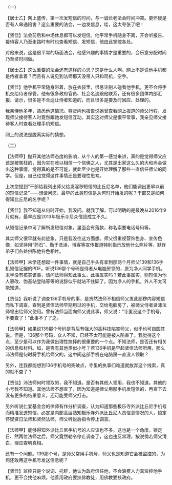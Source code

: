 （一）

【居士乙】网上盛传，第一次发短信的时间，与一诚长老法会时间冲突。更怀疑是否有人串通陷害？这么重要的法会，一边发信息，哇，这太夸张了吧！

【贤佳】法会前后和中场休息都可以发短信。他平常手机随身不离，开会听报告、接待客人乃至走路时有时也查看短信、发短信，他由此掌控各处。

对他来说，这是很平常的场面法会，他感兴趣的事情才是重要的，会乐意分配时间乃至挤时间做。

【居士乙】这么重要的法会还有这样的心思？这是什么人啊。网上不是说他手机都是侍者拿着？而且有人说见到法师那天没带人只和司机，空手。

【贤佳】他手机平常随身带着，放在衣袋里，很忌讳别人碰看他手机，更不会将手机交给侍者保管。他有很多政府官员、社会名流跟他联系，还有很多团体内部汇报、请示，很多是不合适让侍者知道的，而且很多是要及时回应、处理的。

我亲侍他多年，熟悉他这情况。释贤丙也报告说她曾查看网上报道的师父行程，发现师父接待客人时竟然跟她发短信互动。其实这对师父是很平常事，我亲见师父接待客人时查看处理手机短信。

网上的说法是脱离实际的猜想。

（二）

【法师甲】抛开其他法师态度的影响，从个人的第一感觉来讲，真的是觉得师父应该是被冤枉的，因为实在难以相信一个信佛之人，尤其是出家这么久的大和尚会做出这种事情，觉得真的是不可能，就此至少也是开始理解了那些一直信任师父的同学。但是，自己也觉得这件事情还是要理性思考。

上次您提到“干部给我列出师父给发淫秽短信的比丘尼名单，他们能调出更早以前的短信记录”——想请问您，最早的此类短信是从何时开始发的呢？干部又是如何得知比丘尼的名字呢？

【贤佳】我不知道从何时开始，我没问。就我了解，可以明确的是最晚从2016年9月就有，最早应是2013年极乐寺尼众僧团成立不久。

从短信记录中可了解所发短信对象，里面会有落款，称名索要电话号码等。

其实师父很早就有此迹象，只是我没往这方面想。师父很重视营饰色身、宣传色像，如坚持用“药石”、勤于洗澡，博客等宣传报道特别指示放他什么照片等，默许弟子们各处供陈他各色相片。

【法师甲】末学还想起一件事情，就是自己手头有拿到那两个月师父139和136手机短信证据的PDF。听说136那个号码是侍者从电脑房领的，原为净人同学手机。末学没有核实该事，请问法师得知此事么，此事属实吗？若此事属实，则短信为他人篡改、伪基站登陆等等的说辞似乎就站不住脚了。因为净人的手机，外人不太可能知道。

【贤佳】我听说了调查136手机号的事，是贤然法师不相信师父发此鄙秽内容短信而私下调查，查到是贤信法师早期用过的手机，交给电脑房了，被师父侍者贤沛法师领出给师父使用。曾有法师当面向师父说此事，师父说：“寺里没这个手机号，不要查了！”此事不了了之。

【法师甲】如果说139那个号码是背后有强大的高科技陷害师父，似乎也可自圆其说。但是，136那个号码，众人不知，已经不太可能是被人陷害了。我觉得这个点，至少是可以作为我做出理性抉择的很重要的一个点。不知法师，是否还有相关的信息和材料。如，是否有其他类似小号？若136手机是早起贤信法师所用，那么沛法师是何时将手机给师父的，这中间这部手机在电脑房一直没人领取？

另外，连我都能想到136手机号的突破点，寺里的执事们难道就放弃这个线索，真的就不查了？

【贤佳】沛法师何时领取的，我不知道。是否有其他人领用，我也不知道。其他的小号我不知道。其他法师不想查了，因为知道是师父用那手机发短信的，再查下去没有更多的结果意义，还可能受师父打击。

另外听说仁爱基金会的律师有作分析调查，认为知道那些极乐寺外派比丘尼手机号而精准发送短信，必定是内部高层熟知极乐寺外派比丘尼人员信息情况的人，锁定怀疑贤日法师和贤然法师，师父听说后指令停止调查。

【法师甲】能够得知外派比丘尼手机号的人应该也不多，这也是一个角度。锁定日、然两位法师之后，师父竟然勒令停止调查了，这也违反常理，按说倘若师父清白，理应查明真相。

还有一个问题。139那个号，是师父常用手机号，师父也是知道它会被监控的，为何还敢用这手机号发送信息呢？

【贤佳】监控只是个说词、托辞，他认为政府信任他，不会浪费人力真监控他手机，更不会找他麻烦。他善用政府要挟佛教徒，用佛教要挟政府。
